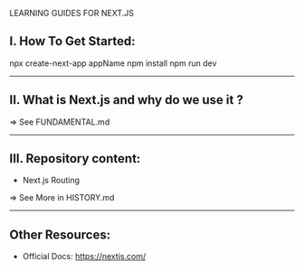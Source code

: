 LEARNING GUIDES FOR NEXT.JS

## I. How To Get Started:

npx create-next-app appName
npm install
npm run dev

---

## II. What is Next.js and why do we use it ?

=> See FUNDAMENTAL.md

---

## III. Repository content:

- Next.js Routing

=> See More in HISTORY.md

---

## Other Resources:

- Official Docs: https://nextjs.com/
